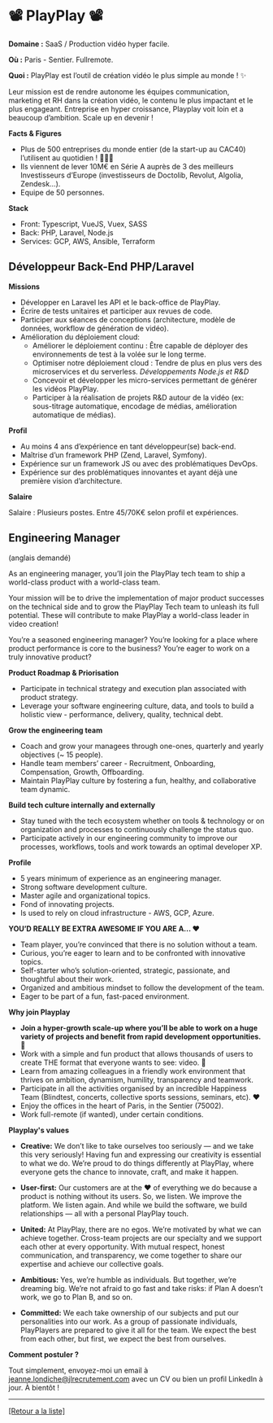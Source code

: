 # 📽️ PlayPlay 📽️

**Domaine :** SaaS / Production vidéo hyper facile.

**Où :** Paris - Sentier. Fullremote.

**Quoi :** PlayPlay est l’outil de création vidéo le plus simple au monde ! ✨

Leur mission est de rendre autonome les équipes communication, marketing et RH dans la création vidéo, le contenu le plus impactant et le plus engageant. 
Entreprise en hyper croissance, Playplay voit loin et a beaucoup d’ambition. Scale up en devenir !

**Facts & Figures**

* Plus de 500 entreprises du monde entier (de la start-up au CAC40) l’utilisent au quotidien ! 🌟🤩💫
* Ils viennent de lever 10M€ en Série A auprès de 3 des meilleurs Investisseurs d’Europe (investisseurs de Doctolib, Revolut, Algolia, Zendesk…).
* Equipe de 50 personnes.

**Stack**

* Front: Typescript, VueJS, Vuex, SASS
* Back: PHP, Laravel, Node.js
* Services: GCP, AWS, Ansible, Terraform

## Développeur Back-End PHP/Laravel

**Missions**

* Développer en Laravel les API et le back-office de PlayPlay.
* Écrire de tests unitaires et participer aux revues de code.
* Participer aux séances de conceptions (architecture, modèle de données, workflow de génération de vidéo).
* Amélioration du déploiement cloud: 
	* Améliorer le déploiement continu : Être capable de déployer des environnements de test à la volée sur le long terme.
	* Optimiser notre déploiement cloud : Tendre de plus en plus vers des microservices et du serverless.
*Développements Node.js et R&D*
	* Concevoir et développer les micro-services permettant de générer les vidéos PlayPlay.
	* Participer à la réalisation de projets R&D autour de la vidéo (ex: sous-titrage automatique, encodage de médias, amélioration automatique de médias).

**Profil**

* Au moins 4 ans d’expérience en tant développeur(se) back-end.
* Maîtrise d’un framework PHP (Zend, Laravel, Symfony).
* Expérience sur un framework JS ou avec des problématiques DevOps.
* Expérience sur des problématiques innovantes et ayant déjà une première vision d’architecture.

**Salaire**

Salaire : Plusieurs postes. Entre 45/70K€ selon profil et expériences.

## Engineering Manager
(anglais demandé)

As an engineering manager, you’ll join the PlayPlay tech team to ship a world-class product with a world-class team.

Your mission will be to drive the implementation of major product successes on the technical side and to grow the PlayPlay Tech team to unleash its full potential. These will contribute to make PlayPlay a world-class leader in video creation!

You’re a seasoned engineering manager? You’re looking for a place where product performance is core to the business? You’re eager to work on a truly innovative product?

**Product Roadmap & Priorisation**

* Participate in technical strategy and execution plan associated with product strategy.
* Leverage your software engineering culture, data, and tools to build a holistic view - performance, delivery, quality, technical debt.

**Grow the engineering team**

* Coach and grow your managees through one-ones, quarterly and yearly objectives (~ 15 people).
* Handle team members’ career - Recruitment, Onboarding, Compensation, Growth, Offboarding.
* Maintain PlayPlay culture by fostering a fun, healthy, and collaborative team dynamic.

**Build tech culture internally and externally**

* Stay tuned with the tech ecosystem whether on tools & technology or on organization and processes to continuously challenge the status quo.
* Participate actively in our engineering community to improve our processes, workflows, tools and work towards an optimal developer XP.

**Profile**
* 5 years minimum of experience as an engineering manager.
* Strong software development culture.
* Master agile and organizational topics.
* Fond of innovating projects.
* Is used to rely on cloud infrastructure - AWS, GCP, Azure.

**YOU’D REALLY BE EXTRA AWESOME IF YOU ARE A... ❤️**

* Team player, you’re convinced that there is no solution without a team.
* Curious, you’re eager to learn and to be confronted with innovative topics.
* Self-starter who’s solution-oriented, strategic, passionate, and thoughtful about their work.
* Organized and ambitious mindset to follow the development of the team.
* Eager to be part of a fun, fast-paced environment.

**Why join Playplay**

* **Join a hyper-growth scale-up where you’ll be able to work on a huge variety of projects and benefit from rapid development opportunities. 🌱**
* Work with a simple and fun product that allows thousands of users to create THE format that everyone wants to see: video. 🎥
* Learn from amazing colleagues in a friendly work environment that thrives on ambition, dynamism, humility, transparency and teamwork.
* Participate in all the activities organised by an incredible Happiness Team (Blindtest, concerts, collective sports sessions, seminars, etc). ❤️
* Enjoy the offices in the heart of Paris, in the Sentier (75002).
* Work full-remote (if wanted), under certain conditions.

**Playplay's values**

* **Creative:** We don’t like to take ourselves too seriously — and we take this very seriously! Having fun and expressing our creativity is essential to what we do. We’re proud to do things differently at PlayPlay, where everyone gets the chance to innovate, craft, and make it happen.

* **User-first:** Our customers are at the ❤️‍ of everything we do because a product is nothing without its users. So, we listen. We improve the platform. We listen again. And while we build the software, we build relationships — all with a personal PlayPlay touch.

* **United:** At PlayPlay, there are no egos. We’re motivated by what we can achieve together. Cross-team projects are our specialty and we support each other at every opportunity. With mutual respect, honest communication, and transparency, we come together to share our expertise and achieve our collective goals.

* **Ambitious:** Yes, we’re humble as individuals. But together, we’re dreaming big. We’re not afraid to go fast and take risks: if Plan A doesn’t work, we go to Plan B, and so on. 

* **Committed:** We each take ownership of our subjects and put our personalities into our work. As a group of passionate individuals, PlayPlayers are prepared to give it all for the team. We expect the best from each other, but first, we expect the best from ourselves.


**Comment postuler ?**

Tout simplement, envoyez-moi un email à jeanne.londiche@jlrecrutement.com avec un CV ou bien un profil LinkedIn à jour. À bientôt ! 

----
<a href="https://github.com/jlondiche/job-board-php/blob/master/README.md">[Retour a la liste]</a>